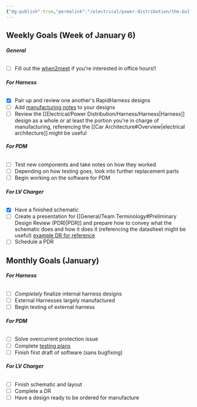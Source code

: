 ```yaml
---
{"dg-publish":true,"permalink":"/electrical/power-distribution/the-bulletin-board/"}
---
```


## Weekly Goals (Week of January 6)
###### **General**
- [ ] Fill out the [when2meet](https://www.when2meet.com/?28205017-rScyK) if you're interested in office hours!!
###### **For Harness**
- [x] Pair up and review one another's RapidHarness designs
- [ ] Add [manufacturing notes](https://nufsae.slack.com/archives/C07P7C9PF5F/p1733958734239609) to your designs
- [ ] Review the [[Electrical/Power Distribution/Harness/Harness\|Harness]] design as a whole or at least the portion you're in charge of manufacturing, referencing the [[Car Architecture#Overview\|electrical architecture]] might be useful
###### **For PDM**
- [ ] Test new components and take notes on how they worked
- [ ] Depending on how testing goes, look into further replacement parts
- [ ] Begin working on the software for PDM
###### **For LV Charger**
- [x] Have a finished schematic
- [ ] Create a presentation for [[General/Team Terminology#Preliminary Design Review (PDR)\|PDR]] and prepare how to convey what the schematic does and how it does it (referencing the datasheet might be useful) [example DR for reference](https://docs.google.com/presentation/d/1-fCKBrOlIeWMv5JdjkKDEaHvMuicsPBqZMI5pWFt9S0/edit?usp=sharing)
- [ ] Schedule a PDR

## Monthly Goals (January)
###### **For Harness**
- [ ] *Completely* finalize internal harness designs
- [ ] External Harnesses largely manufactured
- [ ] Begin testing of external harness
###### **For PDM**
- [ ] Solve overcurrent protection issue
- [ ] Complete [testing plans](https://docs.google.com/document/d/1Ojkzd-2abVfz04r5hTp6LYRJP8-pr1D0azjeg3GUBKw/edit?usp=sharing) 
- [ ] Finish first draft of software (sans bugfixing)
###### **For LV Charger**
- [ ] Finish schematic and layout
- [ ] Complete a DR
- [ ] Have a design ready to be ordered for manufacture